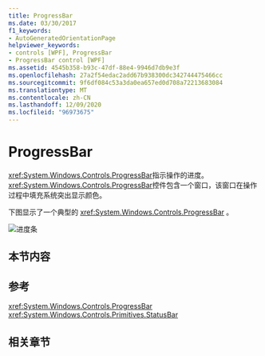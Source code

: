 ```yaml
---
title: ProgressBar
ms.date: 03/30/2017
f1_keywords:
- AutoGeneratedOrientationPage
helpviewer_keywords:
- controls [WPF], ProgressBar
- ProgressBar control [WPF]
ms.assetid: 4545b358-b93c-47df-88e4-9946d7db9e3f
ms.openlocfilehash: 27a2f54edac2add67b938300dc342744475466cc
ms.sourcegitcommit: 9f6df084c53a3da0ea657ed0d708a72213683084
ms.translationtype: MT
ms.contentlocale: zh-CN
ms.lasthandoff: 12/09/2020
ms.locfileid: "96973675"
---
```

# <a name="progressbar"></a>ProgressBar
<xref:System.Windows.Controls.ProgressBar>指示操作的进度。 <xref:System.Windows.Controls.ProgressBar>控件包含一个窗口，该窗口在操作过程中填充系统突出显示颜色。  
  
 下图显示了一个典型的 <xref:System.Windows.Controls.ProgressBar> 。  
  
 ![进度条](./media/ss-ctl-progressbar.GIF "SS_CTL_progressbar")  
  
## <a name="in-this-section"></a>本节内容  
  
## <a name="reference"></a>参考  
 <xref:System.Windows.Controls.ProgressBar>  
  <xref:System.Windows.Controls.Primitives.StatusBar>  
  
## <a name="related-sections"></a>相关章节
